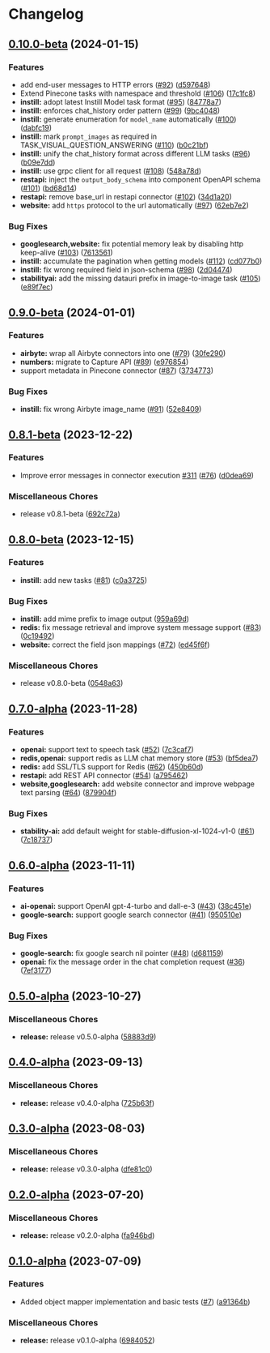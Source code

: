 # Changelog

## [0.10.0-beta](https://github.com/instill-ai/connector/compare/v0.9.0-beta...v0.10.0-beta) (2024-01-15)


### Features

* add end-user messages to HTTP errors ([#92](https://github.com/instill-ai/connector/issues/92)) ([d597648](https://github.com/instill-ai/connector/commit/d597648972b4eda8216948f24eaa4b09f490c7df))
* Extend Pinecone tasks with namespace and threshold ([#106](https://github.com/instill-ai/connector/issues/106)) ([17c1fc8](https://github.com/instill-ai/connector/commit/17c1fc86cdab8b76fb973fb0c1e3e02d26908a7c))
* **instill:** adopt latest Instill Model task format ([#95](https://github.com/instill-ai/connector/issues/95)) ([84778a7](https://github.com/instill-ai/connector/commit/84778a7c209383b897cd73fe3a4d67354dd04eb9))
* **instill:** enforces chat_history order pattern ([#99](https://github.com/instill-ai/connector/issues/99)) ([9bc4048](https://github.com/instill-ai/connector/commit/9bc404800d3e60abcf0f7786146ad26014bb0d49))
* **instill:** generate enumeration for `model_name` automatically ([#100](https://github.com/instill-ai/connector/issues/100)) ([dabfc19](https://github.com/instill-ai/connector/commit/dabfc199fa3f45f8ddb33d58146bf756a656ba61))
* **instill:** mark `prompt_images` as required in TASK_VISUAL_QUESTION_ANSWERING ([#110](https://github.com/instill-ai/connector/issues/110)) ([b0c21bf](https://github.com/instill-ai/connector/commit/b0c21bf89b9c7188368152726bfa4d0b0f7fdb75))
* **instill:** unify the chat_history format across different LLM tasks ([#96](https://github.com/instill-ai/connector/issues/96)) ([b09e7dd](https://github.com/instill-ai/connector/commit/b09e7ddab1d176006f27157ca6c9ec552fdb36fe))
* **instill:** use grpc client for all request ([#108](https://github.com/instill-ai/connector/issues/108)) ([548a78d](https://github.com/instill-ai/connector/commit/548a78d9ac89312c2060f3a8fc285a991cd9dd5d))
* **restapi:** inject the `output_body_schema` into component OpenAPI schema ([#101](https://github.com/instill-ai/connector/issues/101)) ([bd68d14](https://github.com/instill-ai/connector/commit/bd68d14da5ce613a66d9a75da0f52594abb73c75))
* **restapi:** remove base_url in restapi connector ([#102](https://github.com/instill-ai/connector/issues/102)) ([34d1a20](https://github.com/instill-ai/connector/commit/34d1a20784b4069fbdf7681622426d3f5db57a07))
* **website:** add `https` protocol to the url automatically ([#97](https://github.com/instill-ai/connector/issues/97)) ([62eb7e2](https://github.com/instill-ai/connector/commit/62eb7e216c20f95df111d3b69e58685286e05729))


### Bug Fixes

* **googlesearch,website:** fix potential memory leak by disabling http keep-alive ([#103](https://github.com/instill-ai/connector/issues/103)) ([7613561](https://github.com/instill-ai/connector/commit/76135615c56ec1b6d554cc1102b27d2f16a066bd))
* **instill:** accumulate the pagination when getting models ([#112](https://github.com/instill-ai/connector/issues/112)) ([cd077b0](https://github.com/instill-ai/connector/commit/cd077b00fe0df8c27f1ea7ef9a33f9b5b8c92801))
* **instill:** fix wrong required field in json-schema ([#98](https://github.com/instill-ai/connector/issues/98)) ([2d04474](https://github.com/instill-ai/connector/commit/2d0447433b17e9ab25e6a273398c18c72138259f))
* **stabilityai:** add the missing datauri prefix in image-to-image task ([#105](https://github.com/instill-ai/connector/issues/105)) ([e89f7ec](https://github.com/instill-ai/connector/commit/e89f7ec3b5424eb30a00fd8e283437f4f056bc45))

## [0.9.0-beta](https://github.com/instill-ai/connector/compare/v0.8.1-beta...v0.9.0-beta) (2024-01-01)


### Features

* **airbyte:** wrap all Airbyte connectors into one ([#79](https://github.com/instill-ai/connector/issues/79)) ([30fe290](https://github.com/instill-ai/connector/commit/30fe2900bd9a74273e235ab5f6ab60b10e3376c3))
* **numbers:** migrate to Capture API ([#89](https://github.com/instill-ai/connector/issues/89)) ([e976854](https://github.com/instill-ai/connector/commit/e9768548d817ecc77cdfa5572e7663fb55fbfa7b))
* support metadata in Pinecone connector ([#87](https://github.com/instill-ai/connector/issues/87)) ([3734773](https://github.com/instill-ai/connector/commit/37347730cdd8dc25c34b7753cf8b6eb653b9e327))


### Bug Fixes

* **instill:** fix wrong Airbyte image_name ([#91](https://github.com/instill-ai/connector/issues/91)) ([52e8409](https://github.com/instill-ai/connector/commit/52e8409522437e0064627ddc7067a07615e9fe5f))

## [0.8.1-beta](https://github.com/instill-ai/connector/compare/v0.8.0-beta...v0.8.1-beta) (2023-12-22)


### Features

* Improve error messages in connector execution [#311](https://github.com/instill-ai/connector/issues/311)  ([#76](https://github.com/instill-ai/connector/issues/76)) ([d0dea69](https://github.com/instill-ai/connector/commit/d0dea69b3d0ccbfdfbcdef54a1e8fdbbefe264e4))


### Miscellaneous Chores

* release v0.8.1-beta ([692c72a](https://github.com/instill-ai/connector/commit/692c72a8070e3b97601e57bb414080c9ce9ad9b3))

## [0.8.0-beta](https://github.com/instill-ai/connector/compare/v0.7.0-alpha...v0.8.0-beta) (2023-12-15)


### Features

* **instill:** add new tasks ([#81](https://github.com/instill-ai/connector/issues/81)) ([c0a3725](https://github.com/instill-ai/connector/commit/c0a3725a8bfc5d0ed1cf063fa502ba9c1b8c869a))


### Bug Fixes

* **instill:** add mime prefix to image output ([959a69d](https://github.com/instill-ai/connector/commit/959a69d167d556792555ac1400198b4a3117748f))
* **redis:** fix message retrieval and improve system message support ([#83](https://github.com/instill-ai/connector/issues/83)) ([0c19492](https://github.com/instill-ai/connector/commit/0c19492e7fa67335a32ae556140b8db8c6ffd047))
* **website:** correct the field json mappings ([#72](https://github.com/instill-ai/connector/issues/72)) ([ed45f6f](https://github.com/instill-ai/connector/commit/ed45f6f6169f4117e564c79685ed828938f542d9))


### Miscellaneous Chores

* release v0.8.0-beta ([0548a63](https://github.com/instill-ai/connector/commit/0548a63ebc4d8c65322e121774346b8e126f9f67))

## [0.7.0-alpha](https://github.com/instill-ai/connector/compare/v0.6.0-alpha...v0.7.0-alpha) (2023-11-28)


### Features

* **openai:** support text to speech task ([#52](https://github.com/instill-ai/connector/issues/52)) ([7c3caf7](https://github.com/instill-ai/connector/commit/7c3caf76db144e6ee074f4d5f106b905fc3f68b5))
* **redis,openai:** support redis as LLM chat memory store ([#53](https://github.com/instill-ai/connector/issues/53)) ([bf5dea7](https://github.com/instill-ai/connector/commit/bf5dea7cf81d09637b638b3b11be003c08dd2da1))
* **redis:** add SSL/TLS support for Redis ([#62](https://github.com/instill-ai/connector/issues/62)) ([450b60d](https://github.com/instill-ai/connector/commit/450b60d30c7cd376cbd7e5ef81d6bedf278faf56))
* **restapi:** add REST API connector ([#54](https://github.com/instill-ai/connector/issues/54)) ([a795462](https://github.com/instill-ai/connector/commit/a795462922c7525d46ba3ae509447b29a8733226))
* **website,googlesearch:** add website connector and improve webpage text parsing ([#64](https://github.com/instill-ai/connector/issues/64)) ([879904f](https://github.com/instill-ai/connector/commit/879904f5e39d60cf487e1cea078a32b617042bc6))


### Bug Fixes

* **stability-ai:** add default weight for stable-diffusion-xl-1024-v1-0 ([#61](https://github.com/instill-ai/connector/issues/61)) ([7c18737](https://github.com/instill-ai/connector/commit/7c18737c606bb62e3a2b0bd3ee7e2d00047c849d))

## [0.6.0-alpha](https://github.com/instill-ai/connector/compare/v0.5.0-alpha...v0.6.0-alpha) (2023-11-11)


### Features

* **ai-openai:** support OpenAI gpt-4-turbo and dall-e-3 ([#43](https://github.com/instill-ai/connector/issues/43)) ([38c451e](https://github.com/instill-ai/connector/commit/38c451e532764a9f1ec5c25abe0d87f5078dcde1))
* **google-search:** support google search connector ([#41](https://github.com/instill-ai/connector/issues/41)) ([950510e](https://github.com/instill-ai/connector/commit/950510ea5a2bddbfa1d1ad9af8393ddd7bbca680))


### Bug Fixes

* **google-search:** fix google search nil pointer ([#48](https://github.com/instill-ai/connector/issues/48)) ([d681159](https://github.com/instill-ai/connector/commit/d6811595a1e79493f6cf78a1b40594b43523f4fd))
* **openai:** fix the message order in the chat completion request ([#36](https://github.com/instill-ai/connector/issues/36)) ([7ef3177](https://github.com/instill-ai/connector/commit/7ef3177c74149cc7818916dc4c81e90d0dbd84d3))

## [0.5.0-alpha](https://github.com/instill-ai/connector/compare/v0.4.0-alpha...v0.5.0-alpha) (2023-10-27)


### Miscellaneous Chores

* **release:** release v0.5.0-alpha ([58883d9](https://github.com/instill-ai/connector/commit/58883d9b112a6057f60ba530d749103f191b517a))

## [0.4.0-alpha](https://github.com/instill-ai/connector/compare/v0.3.0-alpha...v0.4.0-alpha) (2023-09-13)


### Miscellaneous Chores

* **release:** release v0.4.0-alpha ([725b63f](https://github.com/instill-ai/connector/commit/725b63f948366db1670b2b0d34a0309c5ebb06c6))

## [0.3.0-alpha](https://github.com/instill-ai/connector/compare/v0.2.0-alpha...v0.3.0-alpha) (2023-08-03)


### Miscellaneous Chores

* **release:** release v0.3.0-alpha ([dfe81c0](https://github.com/instill-ai/connector/commit/dfe81c05fea87a887f94628d3908251961c0058e))

## [0.2.0-alpha](https://github.com/instill-ai/connector/compare/v0.1.0-alpha...v0.2.0-alpha) (2023-07-20)


### Miscellaneous Chores

* **release:** release v0.2.0-alpha ([fa946bd](https://github.com/instill-ai/connector/commit/fa946bd6ad4984ecba92e5fd9d0c477bd7fe21ef))

## [0.1.0-alpha](https://github.com/instill-ai/connector/compare/v0.1.0-alpha...v0.1.0-alpha) (2023-07-09)


### Features

* Added object mapper implementation and basic tests ([#7](https://github.com/instill-ai/connector/issues/7)) ([a91364b](https://github.com/instill-ai/connector/commit/a91364b7e08866259296810743803341a2097612))


### Miscellaneous Chores

* **release:** release v0.1.0-alpha ([6984052](https://github.com/instill-ai/connector/commit/6984052f8e5a80201b90e82580f10f8872c86d7e))
